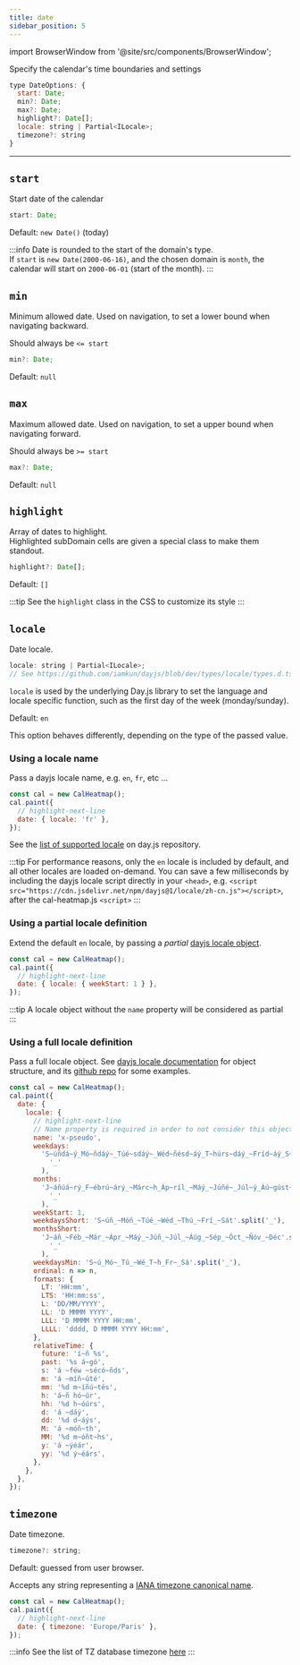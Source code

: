 ```yaml
---
title: date
sidebar_position: 5
---
```


import BrowserWindow from '@site/src/components/BrowserWindow';

<p className="subhead">Specify the calendar's time boundaries and settings</p>

```js
type DateOptions: {
  start: Date;
  min?: Date;
  max?: Date;
  highlight?: Date[];
  locale: string | Partial<ILocale>;
  timezone?: string
}
```

<hr />

## `start`

Start date of the calendar

```js
start: Date;
```

Default: `new Date()` (today)

:::info
Date is rounded to the start of the domain's type.  
If `start` is `new Date(2000-06-16)`, and the chosen domain is `month`, the
calendar will start on `2000-06-01` (start of the month).
:::

## `min`

Minimum allowed date.
Used on navigation, to set a lower bound when navigating backward.

Should always be `<= start`

```js
min?: Date;
```

Default: `null`

## `max`

Maximum allowed date.
Used on navigation, to set a upper bound when navigating forward.

Should always be `>= start`

```js
max?: Date;
```

Default: `null`

## `highlight`

Array of dates to highlight.  
Highlighted subDomain cells are given a special class to make them standout.

```js
highlight?: Date[];
```

Default: `[]`

:::tip
See the `highlight` class in the CSS to customize its style
:::

## `locale`

Date locale.

```js
locale: string | Partial<ILocale>;
// See https://github.com/iamkun/dayjs/blob/dev/types/locale/types.d.ts for ILocale definition
```

`locale` is used by the underlying Day.js library to set the language
and locale specific function, such as the first day of the week (monday/sunday).

Default: `en`

This option behaves differently, depending on the type of the passed value.

### Using a locale name

Pass a dayjs locale name, e.g. `en`, `fr`, etc ...

```js title="Using the french locale"
const cal = new CalHeatmap();
cal.paint({
  // highlight-next-line
  date: { locale: 'fr' },
});
```

See the [list of supported locale](https://github.com/iamkun/dayjs/tree/dev/src/locale) on day.js repository.

:::tip
For performance reasons, only the `en` locale is included by default, and
all other locales are loaded on-demand. You can save a few milliseconds by
including the dayjs locale script directly in your `<head>`, e.g. `<script src="https://cdn.jsdelivr.net/npm/dayjs@1/locale/zh-cn.js"></script>`, after the cal-heatmap.js `<script>`
:::

### Using a partial locale definition

Extend the default `en` locale, by passing a _partial_ [dayjs locale object](https://day.js.org/docs/en/customization/customization).

```js title="Change the start of the week to monday"
const cal = new CalHeatmap();
cal.paint({
  // highlight-next-line
  date: { locale: { weekStart: 1 } },
});
```

:::tip
A locale object without the `name` property will be considered as partial
:::

### Using a full locale definition

Pass a full locale object. See [dayjs locale documentation](https://day.js.org/docs/en/customization/customization) for object structure,
and its [github repo](https://github.com/iamkun/dayjs/tree/dev/src/locale) for some examples.

```js title="Pass a full custom locale"
const cal = new CalHeatmap();
cal.paint({
  date: {
    locale: {
      // highlight-next-line
      // Name property is required in order to not consider this object as partial
      name: 'x-pseudo',
      weekdays:
        'S~úñdá~ý_Mó~ñdáý~_Túé~sdáý~_Wéd~ñésd~áý_T~húrs~dáý_~Fríd~áý_S~átúr~dáý'.split(
          '_'
        ),
      months:
        'J~áñúá~rý_F~ébrú~árý_~Márc~h_Áp~ríl_~Máý_~Júñé~_Júl~ý_Áú~gúst~_Sép~témb~ér_Ó~ctób~ér_Ñ~óvém~bér_~Décé~mbér'.split(
          '_'
        ),
      weekStart: 1,
      weekdaysShort: 'S~úñ_~Móñ_~Túé_~Wéd_~Thú_~Frí_~Sát'.split('_'),
      monthsShort:
        'J~áñ_~Féb_~Már_~Ápr_~Máý_~Júñ_~Júl_~Áúg_~Sép_~Óct_~Ñóv_~Déc'.split(
          '_'
        ),
      weekdaysMin: 'S~ú_Mó~_Tú_~Wé_T~h_Fr~_Sá'.split('_'),
      ordinal: n => n,
      formats: {
        LT: 'HH:mm',
        LTS: 'HH:mm:ss',
        L: 'DD/MM/YYYY',
        LL: 'D MMMM YYYY',
        LLL: 'D MMMM YYYY HH:mm',
        LLLL: 'dddd, D MMMM YYYY HH:mm',
      },
      relativeTime: {
        future: 'í~ñ %s',
        past: '%s á~gó',
        s: 'á ~féw ~sécó~ñds',
        m: 'á ~míñ~úté',
        mm: '%d m~íñú~tés',
        h: 'á~ñ hó~úr',
        hh: '%d h~óúrs',
        d: 'á ~dáý',
        dd: '%d d~áýs',
        M: 'á ~móñ~th',
        MM: '%d m~óñt~hs',
        y: 'á ~ýéár',
        yy: '%d ý~éárs',
      },
    },
  },
});
```

## `timezone`

Date timezone.

```js
timezone?: string;
```

Default: guessed from user browser.

Accepts any string representing a [IANA timezone canonical name](https://en.wikipedia.org/wiki/Daylight_saving_time#IANA_time_zone_database).

```js
const cal = new CalHeatmap();
cal.paint({
  // highlight-next-line
  date: { timezone: 'Europe/Paris' },
});
```

:::info
See the list of TZ database timezone [here](https://en.wikipedia.org/wiki/List_of_tz_database_time_zones)
:::
